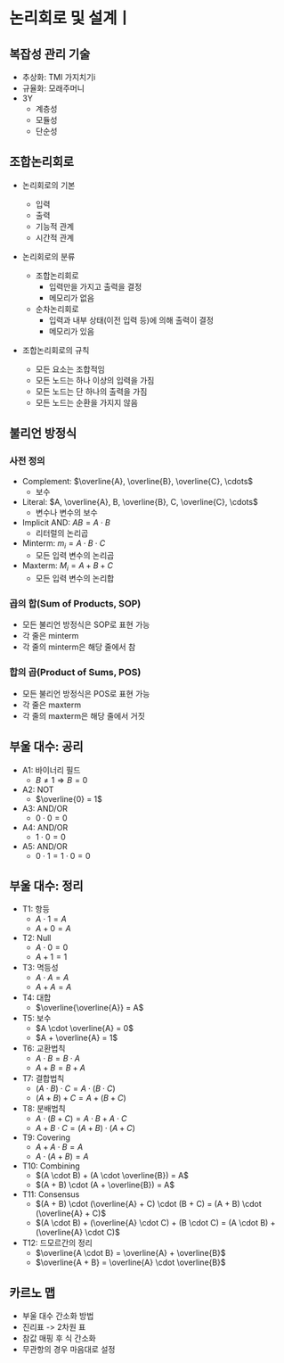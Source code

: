 # 논리회로 및 설계ㅣ

## 복잡성 관리 기술

- 추상화: TMI 가지치기i
- 규율화: 모래주머니
- 3Y
  - 계층성
  - 모듈성
  - 단순성

## 조합논리회로

- 논리회로의 기본
  - 입력
  - 출력
  - 기능적 관계
  - 시간적 관계

- 논리회로의 분류
  - 조합논리회로
    - 입력만을 가지고 출력을 결정
    - 메모리가 없음
  - 순차논리회로
    - 입력과 내부 상태(이전 입력 등)에 의해 출력이 결정
    - 메모리가 있음

- 조합논리회로의 규칙
  - 모든 요소는 조합적임
  - 모든 노드는 하나 이상의 입력을 가짐
  - 모든 노드는 단 하나의 출력을 가짐
  - 모든 노드는 순환을 가지지 않음

## 불리언 방정식

### 사전 정의

- Complement: $\overline{A}, \overline{B}, \overline{C}, \cdots$
  - 보수
- Literal: $A, \overline{A}, B, \overline{B}, C, \overline{C}, \cdots$
  - 변수나 변수의 보수
- Implicit AND: $AB = A \cdot B$
  - 리터럴의 논리곱
- Minterm: $m_i = A \cdot B \cdot C$
  - 모든 입력 변수의 논리곱
- Maxterm: $M_i = A + B + C$
  - 모든 입력 변수의 논리합

### 곱의 합(Sum of Products, SOP)

- 모든 불리언 방정식은 SOP로 표현 가능
- 각 줄은 minterm
- 각 줄의 minterm은 해당 줄에서 참

### 합의 곱(Product of Sums, POS)

- 모든 불리언 방정식은 POS로 표현 가능
- 각 줄은 maxterm
- 각 줄의 maxterm은 해당 줄에서 거짓

## 부울 대수: 공리

- A1: 바이너리 필드
  - $B \not= 1 \Rightarrow B = 0$
- A2: NOT
  - $\overline{0} = 1$
- A3: AND/OR
  - $0 \cdot 0 = 0$
- A4: AND/OR
  - $1 \cdot 0 = 0$
- A5: AND/OR
  - $0 \cdot 1 = 1 \cdot 0 = 0$

## 부울 대수: 정리

- T1: 항등
  - $A \cdot 1 = A$
  - $A + 0 = A$
- T2: Null
  - $A \cdot 0 = 0$
  - $A + 1 = 1$
- T3: 멱등성
  - $A \cdot A = A$
  - $A + A = A$
- T4: 대합
  - $\overline{\overline{A}} = A$
- T5: 보수
  - $A \cdot \overline{A} = 0$
  - $A + \overline{A} = 1$
- T6: 교환법칙
  - $A \cdot B = B \cdot A$
  - $A + B = B + A$
- T7: 결합법칙
  - $(A \cdot B) \cdot C = A \cdot (B \cdot C)$
  - $(A + B) + C = A + (B + C)$
- T8: 분배법칙
  - $A \cdot (B + C) = A \cdot B + A \cdot C$
  - $A + B \cdot C = (A + B) \cdot (A + C)$
- T9: Covering
  - $A + A \cdot B = A$
  - $A \cdot (A + B) = A$
- T10: Combining
  - $(A \cdot B) + (A \cdot \overline{B}) = A$
  - $(A + B) \cdot (A + \overline{B}) = A$
- T11: Consensus
  - $(A + B) \cdot (\overline{A} + C) \cdot (B + C) = (A + B) \cdot (\overline{A} + C)$
  - $(A \cdot B) + (\overline{A} \cdot C) + (B \cdot C) = (A \cdot B) + (\overline{A} \cdot C)$
- T12: 드모르간의 정리
  - $\overline{A \cdot B} = \overline{A} + \overline{B}$
  - $\overline{A + B} = \overline{A} \cdot \overline{B}$

## 카르노 맵

- 부울 대수 간소화 방법
- 진리표 -> 2차원 표
- 참값 매핑 후 식 간소화
- 무관항의 경우 마음대로 설정
